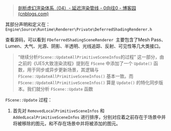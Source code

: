 > [剖析虚幻渲染体系（04）- 延迟渲染管线 - 0向往0 - 博客园 (cnblogs.com)](https://www.cnblogs.com/timlly/p/14732412.html)

其部分声明和定义在：`Engine\Source\Runtime\Renderer\Private\DeferredShadingRenderer.h`

查看源码，可以看到 `FDeferredShadingSceneRenderer `主要包含了Mesh Pass、Lumen、大气、光源、阴影、半透明、光线追踪、反射、可见性等几大类接口。

> “继续分析`FScene::UpdateAllPrimitiveSceneInfos`的过程” 这一部分，由之前的《UE5大致渲染流程》提到在 `FScene` 中添加了一个 `Update()` 函数，用于同步或异步更新场景，其逻辑与 `FScene::UpdateAllPrimitiveSceneInfos()` 基本一致。而 `FScene::UpdateAllPrimitiveSceneInfos()` 算是 `Update()` 的特化同步版本。我们就分析 `FScene::Update` 函数

`FScene::Update` 过程：

1. 首先对 `RemovedLocalPrimitiveSceneInfos` 和 `AddedLocalPrimitiveSceneInfos` 进行排序，分别对应着之前存在于场景中并将被移除的图元，和不存在场景中并将被添加的图元。